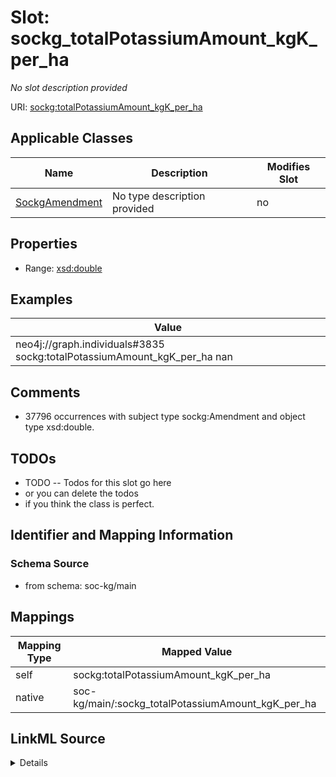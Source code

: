 

# Slot: sockg_totalPotassiumAmount_kgK_per_ha


_No slot description provided_





URI: [sockg:totalPotassiumAmount_kgK_per_ha](http://www.semanticweb.org/sockg/ontologies/2024/0/soil-carbon-ontology/totalPotassiumAmount_kgK_per_ha)



<!-- no inheritance hierarchy -->





## Applicable Classes

| Name | Description | Modifies Slot |
| --- | --- | --- |
| [SockgAmendment](../classes/SockgAmendment.md) | No type description provided |  no  |







## Properties

* Range: [xsd:double](http://www.w3.org/2001/XMLSchema#double)






## Examples

| Value |
| --- |
| neo4j://graph.individuals#3835 sockg:totalPotassiumAmount_kgK_per_ha nan |

## Comments

* 37796 occurrences with subject type sockg:Amendment and object type xsd:double.

## TODOs

* TODO -- Todos for this slot go here
* or you can delete the todos
* if you think the class is perfect.

## Identifier and Mapping Information







### Schema Source


* from schema: soc-kg/main




## Mappings

| Mapping Type | Mapped Value |
| ---  | ---  |
| self | sockg:totalPotassiumAmount_kgK_per_ha |
| native | soc-kg/main/:sockg_totalPotassiumAmount_kgK_per_ha |




## LinkML Source

<details>
```yaml
name: sockg_totalPotassiumAmount_kgK_per_ha
description: No slot description provided
todos:
- TODO -- Todos for this slot go here
- or you can delete the todos
- if you think the class is perfect.
comments:
- 37796 occurrences with subject type sockg:Amendment and object type xsd:double.
examples:
- value: neo4j://graph.individuals#3835 sockg:totalPotassiumAmount_kgK_per_ha nan
from_schema: soc-kg/main
rank: 1000
slot_uri: sockg:totalPotassiumAmount_kgK_per_ha
alias: sockg_totalPotassiumAmount_kgK_per_ha
domain_of:
- sockg_Amendment
range: double

```
</details>